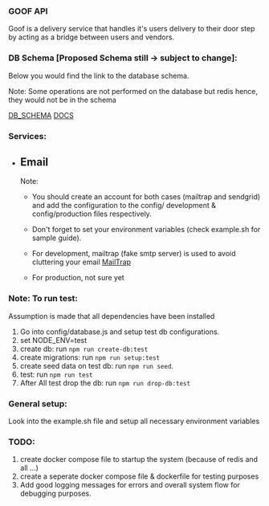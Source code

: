 ### **GOOF API**
Goof is a delivery service that handles it's users delivery to their door step by acting as a bridge between users and vendors.

 ### DB Schema [Proposed Schema still -> subject to change]:
 Below you would find the link to the database schema. 

 Note: Some operations are not performed on the database but redis hence, they would not be in the schema

 [DB_SCHEMA](https://dbdiagram.io/d/62148066485e433543f462a8)
 [DOCS](https://documenter.getpostman.com/view/16498899/UVysyw6U)

### Services:
 - ## Email
    Note: 
      - You should create an account for both cases (mailtrap and sendgrid) and add the configuration to the config/ development & config/production files respectively.
      - Don't forget to set your environment variables (check example.sh for sample guide).

    - For development, mailtrap (fake smtp server) is used to avoid cluttering your email [MailTrap](https://mailtrap.io)
    - For production, not sure yet


### Note: To run test:

Assumption is made that all dependencies have been installed

1. Go into config/database.js and setup test db configurations.
2. set NODE_ENV=test
3. create db: run `npm run create-db:test`
4. create migrations: run `npm run setup:test`
5. create seed data on test db: run `npm run seed`.
6. test: run `npm run test`
7. After All test drop the db: run `npm run drop-db:test`

### General setup:
 Look into the example.sh file and setup all necessary environment variables

### TODO:
1. create docker compose file to startup the system (because of redis and all ...)
2. create a seperate docker compose file & dockerfile for testing purposes
3. Add good logging messages for errors and overall system flow for debugging purposes.
 
